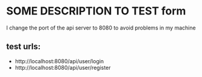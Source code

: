 # SOME DESCRIPTION TO TEST form
I change the port of the api server to 8080 to avoid problems in my machine

## test urls:

- http://localhost:8080/api/user/login
- http://localhost:8080/api/user/register
